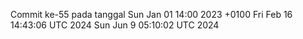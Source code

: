 Commit ke-55 pada tanggal Sun Jan 01 14:00 2023 +0100
Fri Feb 16 14:43:06 UTC 2024
Sun Jun  9 05:10:02 UTC 2024
